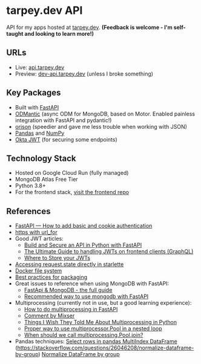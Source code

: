 # tarpey.dev API
API for my apps hosted at [tarpey.dev](tarpey.dev/). **(Feedback is welcome - I'm self-taught and looking to learn more!)**

## URLs
* Live: [api.tarpey.dev](https://api.tarpey.dev/)
* Preview: [dev-api.tarpey.dev](https://dev-api.tarpey.dev) (unless I broke something)

## Key Packages
* Built with [FastAPI](https://fastapi.tiangolo.com)
* [ODMantic](https://github.com/art049/odmantic) (async ODM for MongoDB, based on Motor. Enabled painless integration with FastAPI and pydantic!)
* [orjson](https://github.com/ijl/orjson) (speedier and gave me less trouble when working with JSON)
* [Pandas](https://pandas.pydata.org) and [NumPy](https://numpy.org)
* [Okta JWT](https://pypi.org/project/okta-jwt/) (for securing some endpoints)

## Technology Stack
* Hosted on Google Cloud Run (fully managed)
* MongoDB Atlas Free Tier
* Python 3.8+
* For the frontend stack, [visit the frontend repo](https://github.com/AnnuityDew/next-tarpeydev)

## References
* [FastAPI — How to add basic and cookie authentication](https://medium.com/data-rebels/fastapi-how-to-add-basic-and-cookie-authentication-a45c85ef47d3)
* [https with url_for](https://github.com/encode/starlette/issues/538)
* Good JWT articles:
  * [Build and Secure an API in Python with FastAPI](https://developer.okta.com/blog/2020/12/17/build-and-secure-an-api-in-python-with-fastapi)
  * [The Ultimate Guide to handling JWTs on frontend clients (GraphQL)](https://hasura.io/blog/best-practices-of-using-jwt-with-graphql/)
  * [Where to Store your JWTs](https://stormpath.com/blog/where-to-store-your-jwts-cookies-vs-html5-web-storage)
* [Accessing request.state directly in starlette](https://stackoverflow.com/questions/63273028/fastapi-get-user-id-from-api-key)
* [Docker file system](https://stackoverflow.com/questions/20813486/exploring-docker-containers-file-system)
* [Best practices for packaging](https://blog.ionelmc.ro/2014/05/25/python-packaging/)
* Great issues to reference when using MongoDB with FastAPI:
  * [FastApi & MongoDB - the full guide](https://github.com/tiangolo/fastapi/issues/1515)
  * [Recommended way to use mongodb with FastAPI](https://github.com/tiangolo/fastapi/issues/452)
* Multiprocessing (currently not in use, but a good learning experience):
  * [How to do multiprocessing in FastAPI](https://stackoverflow.com/questions/63169865/how-to-do-multiprocessing-in-fastapi)
  * [Comment by Mixser](https://github.com/tiangolo/fastapi/issues/1487#issuecomment-657290725)
  * [Things I Wish They Told Me About Multiprocessing in Python](https://www.cloudcity.io/blog/2019/02/27/things-i-wish-they-told-me-about-multiprocessing-in-python/)
  * [Proper way to use multiprocessor.Pool in a nested loop](https://stackoverflow.com/questions/20387510/proper-way-to-use-multiprocessor-pool-in-a-nested-loop)
  * [When should we call multiprocessing.Pool.join?](https://stackoverflow.com/questions/38271547/when-should-we-call-multiprocessing-pool-join)
* Pandas techniques:
[Select rows in pandas MultiIndex DataFrame](https://stackoverflow.com/questions/53927460/select-rows-in-pandas-multiindex-dataframe)
(https://stackoverflow.com/questions/26046208/normalize-dataframe-by-group)
[Normalize DataFrame by group](https://rtyley.github.io/bfg-repo-cleaner/)